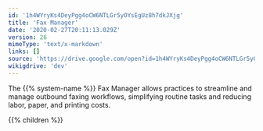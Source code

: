 ```yaml
---
id: '1h4WYryKs4DeyPgg4oCW6NTLGr5yOYsEgUz8h7dkJXjg'
title: 'Fax Manager'
date: '2020-02-27T20:11:13.029Z'
version: 26
mimeType: 'text/x-markdown'
links: []
source: 'https://drive.google.com/open?id=1h4WYryKs4DeyPgg4oCW6NTLGr5yOYsEgUz8h7dkJXjg'
wikigdrive: 'dev'
---
```





The {{% system-name %}} Fax Manager allows practices to streamline and manage outbound faxing workflows, simplifying routine tasks and reducing labor, paper, and printing costs.



{{% children %}}




